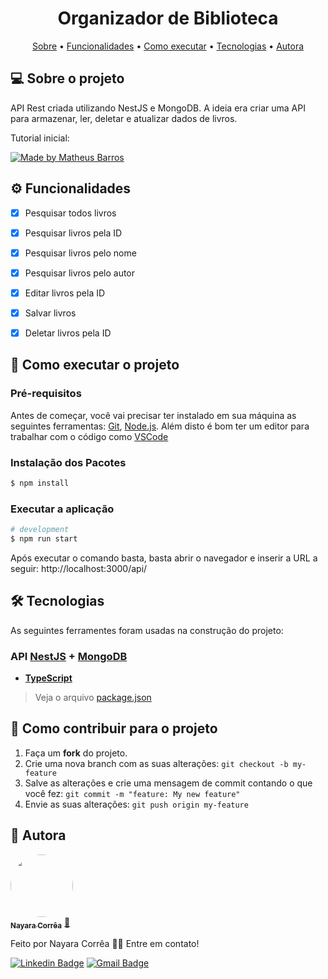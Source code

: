 <h1 align="center">  Organizador de Biblioteca </h1>

<p align="center">
 <a href="#-sobre-o-projeto">Sobre</a> •
 <a href="#-funcionalidades">Funcionalidades</a> •
 <a href="#-como-executar-o-projeto">Como executar</a> • 
 <a href="#-tecnologias">Tecnologias</a> • 
 <a href="#-autora">Autora</a> 
</p>

## 💻 Sobre o projeto

API Rest criada utilizando NestJS e MongoDB.
A ideia era criar uma API para armazenar, ler, deletar e atualizar dados de livros.

Tutorial inicial: 

<a href="hthttps://www.youtube.com/watch?v=V0ye6gXFFj0&list=PLT2b3Y_zT4_9LK6Gtz_QbpfDcxH07xhG5">
  <img alt="Made by Matheus Barros" src="https://img.shields.io/badge/Youtube-Curso%20API%20Rest-red">
</a>

## ⚙️ Funcionalidades

- [x] Pesquisar todos livros
- [x] Pesquisar livros pela ID
- [x] Pesquisar livros pelo nome
- [x] Pesquisar livros pelo autor
- [x] Editar livros pela ID
- [x] Salvar livros
- [x] Deletar livros pela ID


## 🚀 Como executar o projeto

### Pré-requisitos

Antes de começar, você vai precisar ter instalado em sua máquina as seguintes ferramentas:
[Git](https://git-scm.com), [Node.js](https://nodejs.org/en/).
Além disto é bom ter um editor para trabalhar com o código como [VSCode](https://code.visualstudio.com/)


### Instalação dos Pacotes

```bash
$ npm install
```

### Executar a aplicação

```bash
# development
$ npm run start

```

Após executar o comando basta, basta abrir o navegador e inserir a URL a seguir: http://localhost:3000/api/


## 🛠 Tecnologias

As seguintes ferramentes foram usadas na construção do projeto:

### **API** [NestJS](https://docs.nestjs.com/) + [MongoDB](https://www.mongodb.com/pt-br)

- **[TypeScript](https://www.typescriptlang.org/)**

> Veja o arquivo [package.json](https://github.com/nayaracorrea/organizador-biblioteca/blob/master/package.json)

## 💪 Como contribuir para o projeto

1. Faça um **fork** do projeto.
2. Crie uma nova branch com as suas alterações: `git checkout -b my-feature`
3. Salve as alterações e crie uma mensagem de commit contando o que você fez: `git commit -m "feature: My new feature"`
4. Envie as suas alterações: `git push origin my-feature`

## 🙋 Autora

<a href="https://app.rocketseat.com.br/me/nayaraflorentino-1602180404901">
 <img style="border-radius: 50%;" src="https://avatars.githubusercontent.com/u/43212442?s=400&u=6330cdf68f31859541a3805c6e2fa3bf59f90f82&v=4" width="100px;" alt=""/>
 <br />
 <sub><b>Nayara Corrêa</b></sub></a> <a href="https://app.rocketseat.com.br/me/nayaraflorentino-1602180404901" title="Rocketseat">🚀
 </a>

Feito por Nayara Corrêa 👋🏽 Entre em contato!

[![Linkedin Badge](https://img.shields.io/badge/-Nayara-blue?style=flat-square&logo=Linkedin&logoColor=white&link=https://www.linkedin.com/in/nayaracorreaflorentino/)](https://www.linkedin.com/in/nayaracorreaflorentino/)
[![Gmail Badge](https://img.shields.io/badge/-nayara.florentino@gmail.com-c14438?style=flat-square&logo=Gmail&logoColor=white&link=mailto:nayara.florentino@gmail.com)](mailto:nayara.florentino@gmail.com)
